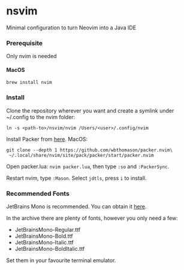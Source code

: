# nsvim
Minimal configuration to turn Neovim into a Java IDE

### Prerequisite
Only nvim is needed

#### MacOS
```
brew install nvim
```

### Install
Clone the repository wherever you want and create a symlink under ~/.config to the nvim folder:
```
ln -s <path-to>/nsvim/nvim /Users/<user>/.config/nvim
```

Install Packer from [here](https://github.com/wbthomason/packer.nvim).
MacOS:
```
git clone --depth 1 https://github.com/wbthomason/packer.nvim\
 ~/.local/share/nvim/site/pack/packer/start/packer.nvim
```

Open packer.lua: `nvim packer.lua`, then type `:so` and `:PackerSync`.

Restart nvim, type `:Mason`. Select `jdtls`, press `i` to install.

### Recommended Fonts
JetBrains Mono is recommended. You can obtain it [here](https://www.jetbrains.com/lp/mono/).

In the archive there are plenty of fonts, however you only need a few:
- JetBrainsMono-Regular.ttf
- JetBrainsMono-Bold.ttf
- JetBrainsMono-Italic.ttf
- JetBrainsMono-BoldItalic.ttf

Set them in your favourite terminal emulator.
